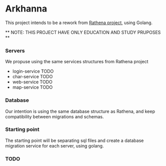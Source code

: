 # Arkhanna

This project intends to be a rework from [Rathena project](https://github.com/rathena/rathena), using Golang.

** NOTE: THIS PROJECT HAVE ONLY EDUCATION AND STUDY PRUPOSES **

### Servers

We propuse using the same services structures from Rathena project
- login-service
 TODO
- char-service
 TODO
- web-service
 TODO
- map-service
 TODO

### Database

Our intention is using the same database structure as Rathena, and keep compatibility between migrations and schemas.

### Starting point

The starting point will be separating sql files and create a database migration service for each server, using golang.

### TODO